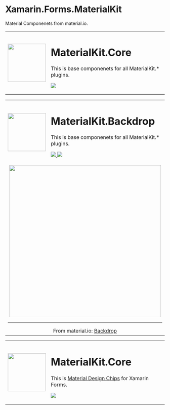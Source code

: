 # Xamarin.Forms.MaterialKit

Material Componenets from material.io.



<table>
<tr>
	<td> <img src="http://enisnecipoglu.com/Plugins/materialkit_core.png" width="120" /></td>
	<td> 
		<h1> MaterialKit.Core </h1>
		<p> This is base componenets for all MaterialKit.* plugins. </p>
        <p> <a href="https://www.nuget.org/packages/MaterialKit.Core/" rel="nofollow">
            <img src="https://img.shields.io/badge/Nuget-1.0.0-blue.svg" style="max-width:100%;">
         </a>  
        </p> 
	</td>
</tr>
</table>


<table>
<tr>
	<td> <img src="http://enisnecipoglu.com/Plugins/materialkit_backdrop.png" width="120" /></td>
	<td> 
		<h1> MaterialKit.Backdrop </h1>
		<p> This is base componenets for all MaterialKit.* plugins. </p>
        <p> 
            <a href="https://www.nuget.org/packages/MaterialKit.Backdrop/" rel="nofollow">
                <img src="https://img.shields.io/badge/Nuget-1.0.0.1-blue.svg" style="max-width:100%;">
            </a>  
             <a href="https://github.com/enisn/Xamarin.Forms.MaterialKit/tree/master/Lib/MaterialKit.Backdrop">
                <img src="https://img.shields.io/badge/Visit-WiKi-orange.svg" style="max-width:100%;">
            </a>  
        </p> 
	</td>
</tr>
<tr>
<td colspan="2"> 

<center> 
  <img src="https://media.giphy.com/media/1xlo1b4afWmTOBIFG3/giphy.gif" height="480"/>
    <hr/>
 From material.io:
 <a href="https://material.io/design/components/backdrop.html">Backdrop</a>
</center>
</td>
</tr>
</table>



<table>
<tr>
	<td> <img src="http://enisnecipoglu.com/Plugins/materialkit_chips.png" width="120" /></td>
	<td> 
		<h1> MaterialKit.Core </h1>
		<p> This is <a href="https://material.io/design/components/chips.html">Material Design Chips</a> for Xamarin Forms. </p>
        <p> <a href="https://www.nuget.org/packages/MaterialKit.Chips/" rel="nofollow">
            <img src="https://img.shields.io/badge/Nuget-0.9.0-blue.svg" style="max-width:100%;">
         </a>  
        </p> 
	</td>
</tr>
</table>



